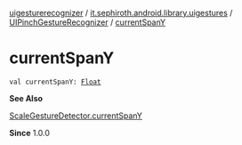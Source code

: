 [uigesturerecognizer](../../index.md) / [it.sephiroth.android.library.uigestures](../index.md) / [UIPinchGestureRecognizer](index.md) / [currentSpanY](./current-span-y.md)

# currentSpanY

`val currentSpanY: `[`Float`](https://kotlinlang.org/api/latest/jvm/stdlib/kotlin/-float/index.html)

**See Also**

[ScaleGestureDetector.currentSpanY](../-scale-gesture-detector/current-span-y.md)

**Since**
1.0.0


